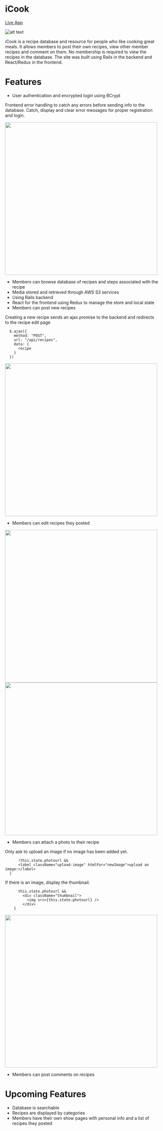 # iCook

[Live App](https://icookapp.herokuapp.com/#/)

![alt text](https://github.com/mstenflo/icook/blob/master/app/assets/images/README/ScreenShot.png "iCook Logo")

iCook is a recipe database and resource for people who like cooking great meals. It allows members to post their own recipes, view other member recipes and comment on them. No membership is required to view the recipes in the database. The site was built using Rails in the backend and React/Redux in the frontend.

# Features

* User authentication and encrypted login using BCrypt

Frontend error handling to catch any errors before sending info to the database. Catch, display and clear error messages for proper registration and login.

<img src="https://github.com/mstenflo/icook/blob/master/app/assets/images/README/LoginForm.png" width="500">

* Members can browse database of recipes and steps associated with the recipe
* Media stored and retrieved through AWS S3 services
* Using Rails backend
* React for the frontend using Redux to manage the store and local state
* Members can post new recipes

Creating a new recipe sends an ajax promise to the backend and redirects to the recipe edit page

```export const createRecipe = recipe => (
  $.ajax({
    method: "POST",
    url: "/api/recipes",
    data: {
      recipe
    }
  })
```

<img src="https://github.com/mstenflo/icook/blob/master/app/assets/images/README/PublishRecipe.png" width="500">

* Members can edit recipes they posted

<img src="https://github.com/mstenflo/icook/blob/master/app/assets/images/README/EditRecipe.png" width="500">
<img src="https://github.com/mstenflo/icook/blob/master/app/assets/images/README/EditTitleAndIngredients.png" width="500">

* Members can attach a photo to their recipe

Only ask to upload an image if no image has been added yet.

```{
      !this.state.photourl &&
      <label className="upload-image" htmlFor="newImage">upload an image:</label>
  }
```

If there is an image, display the thumbnail.

```{
      this.state.photourl && 
        <div className="thumbnail">
          <img src={this.state.photourl} />
        </div>
    }
```

<img src="https://github.com/mstenflo/icook/blob/master/app/assets/images/README/AddPhoto.png" width="500">

* Members can post comments on recipes

# Upcoming Features

* Database is searchable
* Recipes are displayed by categories
* Members have their own show pages with personal info and a list of recipes they posted
